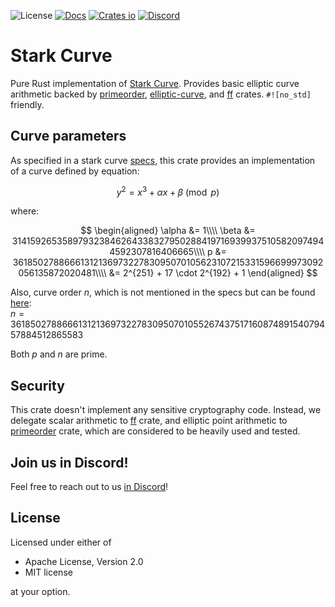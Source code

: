 ![License](https://img.shields.io/crates/l/stark-curve.svg)
[![Docs](https://docs.rs/stark-curve/badge.svg)](https://docs.rs/stark-curve)
[![Crates io](https://img.shields.io/crates/v/stark-curve.svg)](https://crates.io/crates/stark-curve)
[![Discord](https://img.shields.io/discord/905194001349627914?logo=discord&logoColor=ffffff&label=Discord)][in Discord]

# Stark Curve

Pure Rust implementation of [Stark Curve][stark-specs]. Provides basic elliptic curve arithmetic backed by
[primeorder], [elliptic-curve], and [ff] crates. `#![no_std]` friendly.

## Curve parameters
As specified in a stark curve [specs][stark-specs], this crate provides an implementation of a curve defined
by equation:

$$y^2 = x^3 + \alpha x + \beta \pmod p$$

where: 

$$
\begin{aligned}
\alpha &= 1\\\\
\beta &= 3141592653589793238462643383279502884197169399375105820974944592307816406665\\\\
p &= 3618502788666131213697322783095070105623107215331596699973092056135872020481\\\\
  &=  2^{251} + 17 \cdot 2^{192} + 1
\end{aligned}
$$

Also, curve order $n$, which is not mentioned in the specs but can be found [here][curve-order]: \
$n = 3618502788666131213697322783095070105526743751716087489154079457884512865583$

Both $p$ and $n$ are prime.

## Security
This crate doesn't implement any sensitive cryptography code. Instead, we delegate scalar arithmetic
to [ff] crate, and elliptic point arithmetic to [primeorder] crate, which are considered to be heavily
used and tested.

[stark-specs]: https://docs.starkware.co/starkex/crypto/stark-curve.html
[curve-order]: https://github.com/starkware-libs/starkware-crypto-utils/blob/d3a1e655105afd66ebc07f88a179a3042407cc7b/src/js/signature.js#L62
[primeorder]: https://crates.io/crates/primeorder
[ff]: https://crates.io/crates/ff
[elliptic-curve]: https://crates.io/crates/elliptic-curve

## Join us in Discord!
Feel free to reach out to us [in Discord]!

[in Discord]: https://discordapp.com/channels/905194001349627914/1285268686147424388

## License

Licensed under either of

 * Apache License, Version 2.0
 * MIT license

at your option.
